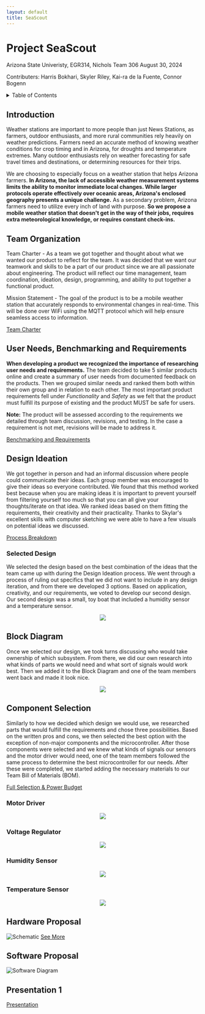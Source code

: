 ```yaml
---
layout: default
title: SeaScout
---
```

# Project SeaScout
Arizona State Univeristy, EGR314, Nichols
Team 306
August 30, 2024

Contributers:
Harris Bokhari,
Skyler Riley,
Kai-ra de la Fuente,
Connor Bogenn

<details>
    
<summary> Table of Contents </summary>
    
[Introduction](#introduction)

[Team Organization](#team-organization)

[Benchmarking](#user-needs,-benchmarking-and-requirements)

[Design Ideation](#design-ideation)

[Block Diagram](#block-diagram)

[Component Selection](#component-selection)

[Hardware Proposal](#hardware-proposal)

[Software Proposal](#software-proposal) 
    
</details>

## Introduction

Weather stations are important to more people than just News Stations, as farmers, outdoor enthusiasts, and more rural communities rely heavily on weather predictions. Farmers need an accurate method of knowing weather conditions for crop timing and in Arizona, for droughts and temperature extremes. Many outdoor enthusiasts rely on weather forecasting for safe travel times and destinations, or determining resources for their trips. 

We are choosing to especially focus on a weather station that helps Arizona farmers. **In Arizona, the lack of accessible weather measurement systems limits the ability to monitor immediate local changes. While larger protocols operate effectively over oceanic areas, Arizona's enclosed geography presents a unique challenge.** As a secondary problem, Arizona farmers need to utilize every inch of land with purpose. **So we propose a mobile weather station that doesn't get in the way of their jobs, requires extra meteorological knowledge, or requires constant check-ins.**

##  Team Organization

Team Charter - As a team we got together and thought about what we wanted our product to reflect for the team. It was decided that we want our teamwork and skills to be a part of our product since we are all passionate about engineering. The product will reflect our time management, team coordination, ideation, design, programming, and ability to put together a functional product.

Mission Statement - The goal of the product is to be a mobile weather station that accurately responds to environmental changes in real-time. This will be done over WiFi using the MQTT protocol which will help ensure seamless access to information.

[Team Charter](./team_organization.md)

## User Needs, Benchmarking and Requirements

**When developing a product we recognized the importance of researching user needs and requirements.** The team decided to take 5 similar products online and create a summary of user needs from documented feedback on the products. Then we grouped similar needs and ranked them both within their own group and in relation to each other. The most important product requirements fell under _Functionality_ and _Safety_ as we felt that the product must fulfill its purpose of existing and the product MUST be safe for users.

**Note:** The product will be assessed according to the requirements we detailed through team discussion, revisions, and testing. In the case a requirement is not met, revisions will be made to address it.

[Benchmarking and Requirements](./appendix.md)

## Design Ideation

We got together in person and had an informal discussion where people could communicate their ideas. Each group member was encouraged to give their ideas so everyone contributed. We found that this method worked best because when you are making ideas it is important to prevent yourself from filtering yourself too much so that you can all give your thoughts/iterate on that idea. We ranked ideas based on them fitting the requirements, their creativity and their practicality. Thanks to Skylar's excellent skills with computer sketching we were able to have a few visuals on potential ideas we discussed. 

[Process Breakdown](./appendix.md)

### Selected Design
We selected the design based on the best combination of the ideas that the team came up with during the Design Ideation process. We went through a process of ruling out specifics that we did not want to include in any design iteration, and from there we developed 3 options. Based on application, creativity, and our requirements, we voted to develop our second design. Our second design was a small, toy boat that included a humidity sensor and a temperature sensor. 
<div align = "center">
    <img src = "https://raw.githubusercontent.com/EmbeddedJellyFish/EmbeddedJellyFish.github.io/main/docs/CAD_Rendering.png">

</div>

## Block Diagram
Once we selected our design, we took turns discussing who would take ownership of which subsystem. From there, we did our own research into what kinds of parts we would need and what sort of signals would work best. Then we added it to the Block Diagram and one of the team members went back and made it look nice.
<div align = "center">
    <img src = "https://raw.githubusercontent.com/EmbeddedJellyFish/EmbeddedJellyFish.github.io/main/docs/Block_Diagram.png">

</div>

## Component Selection
Similarly to how we decided which design we would use, we researched parts that would fulfill the requirements and chose three possibilities. Based on the written pros and cons, we then selected the best option with the exception of non-major components and the microcontroller. After those components were selected and we knew what kinds of signals our sensors and the motor driver would need, one of the team members followed the same process to determine the best microcontroller for our needs. After these were completed, we started adding the necessary materials to our Team Bill of Materials (BOM).

[Full Selection & Power Budget](./appendix.md)
### Motor Driver

<div align = "center">
    <img src = "https://raw.githubusercontent.com/EmbeddedJellyFish/EmbeddedJellyFish.github.io/main/docs/Component_Motor_Driver.png">

</div>

### Voltage Regulator

<div align = "center">
    <img src = "https://raw.githubusercontent.com/EmbeddedJellyFish/EmbeddedJellyFish.github.io/main/docs/Component_Volt_Reg.png">

</div>

### Humidity Sensor

<div align = "center">
    <img src = "https://raw.githubusercontent.com/EmbeddedJellyFish/EmbeddedJellyFish.github.io/main/docs/Component_Humidity_Sensor.png">

</div>

### Temperature Sensor

<div align = "center">
    <img src = "https://raw.githubusercontent.com/EmbeddedJellyFish/EmbeddedJellyFish.github.io/main/docs/Component_Temp_Sensor.png">

</div>

## Hardware Proposal
![Schematic](https://raw.githubusercontent.com/EmbeddedJellyFish/EmbeddedJellyFish.github.io/main/docs/Schematic.png)
[See More](./appendix.md)

## Software Proposal
![Software Diagram](https://raw.githubusercontent.com/EmbeddedJellyFish/EmbeddedJellyFish.github.io/main/docs/Software_Diagram.png)

## Presentation 1
[Presentation](./presentation.md)
